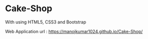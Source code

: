 # Cake-Shop
With using HTML5, CSS3 and Bootstrap

Web Application url : https://manojkumar1024.github.io/Cake-Shop/
